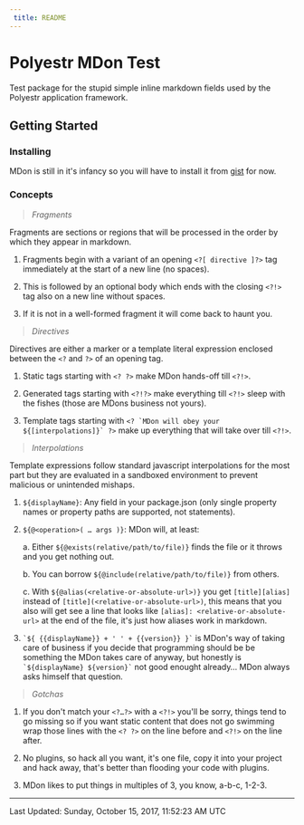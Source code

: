 ```yaml
---
 title: README
---
```

<? `\n![${displayName} logo][${@alias(@exists('assets/logo.svg'), 'asset')}]\n` ?>
<!-- `Cannot find module '/Users/daflair/Public/mdon/test/package/assets/logo.svg'` -->
<?!>

<? `\n# ${displayName}\n` ?>
# Polyestr MDon Test
<?!>

<? `\n${description}\n` ?>
Test package for the stupid simple inline markdown fields used by the Polyestr application framework.
<?!>

<? ?>

## Getting Started

### Installing

MDon is still in it's infancy so you will have to install it from [gist][mdon-gist] for now.

<!--
### Usage

```
 <? start ?>
 <?!>
```
-->

<?!>

<? `\n### Concepts\n\n${@include('docs/MDON_CONCEPTS.md')}` ?>
### Concepts

> *Fragments*

Fragments are sections or regions that will be processed in the order by which
they appear in markdown.

  1. Fragments begin with a variant of an opening `<?[ directive ]?>` tag
  immediately at the start of a new line (no spaces).

  2. This is followed by an optional body which ends with the closing `<?!>`
  tag also on a new line without spaces.

  3. If it is not in a well-formed fragment it will come back to haunt you.

> *Directives*

Directives are either a marker or a template literal expression enclosed between
the `<?` and `?>` of an opening tag.

1. Static tags starting with `<? ?>` make MDon hands-off till `<?!>`.

2. Generated tags starting with `<?!?>` make everything till `<?!>` sleep
with the fishes (those are MDons business not yours).

3. Template tags starting with ``<? `MDon will obey your ${[interpolations]}` ?>``
make up everything that will take over till `<?!>`.

> *Interpolations*

Template expressions follow standard javascript interpolations for the most part
but they are evaluated in a sandboxed environment to prevent malicious or
unintended mishaps.

  1. `${displayName}`: Any field in your package.json (only single property
  names or property paths are supported, not statements).

  2. `${@<operation>( … args )}`: MDon will, at least:

      a. Either `${@exists(relative/path/to/file)}` finds the file or it throws
      and you get nothing out.

      b. You can borrow `${@include(relative/path/to/file)}` from others.

      c. With `${@alias(<relative-or-absolute-url>)}` you get `[title][alias]`
      instead of `[title](<relative-or-absolute-url>)`, this means that you also
      will get see a line that looks like `[alias]: <relative-or-absolute-url>`
      at the end of the file, it's just how aliases work in markdown.

  3. `` `${ {{displayName}} + ' ' + {{version}} }` `` is MDon's way of taking
  care of business if you decide that programming should be be something the
  MDon takes care of anyway, but honestly is `` `${displayName} ${version}` ``
  not good enought already… MDon always asks himself that question.

> *Gotchas*

  1. If you don't match your `<?…?>` with a `<?!>` you'll be sorry, things tend
  to go missing so if you want static content that does not go swimming wrap
  those lines with the `<? ?>` on the line before and `<?!>` on the line after.

  2. No plugins, so hack all you want, it's one file, copy it into your project
  and hack away, that's better than flooding your code with plugins.

  3. MDon likes to put things in multiples of 3, you know, a-b-c, 1-2-3.
<?!>

<? ?>
[mdon-gist]: https://gist.github.com/daflair/d92ae1d4f54d7cb43a434388c6adabaf
<?!>

<?!?>
---
Last Updated: Sunday, October 15, 2017, 11:52:23 AM UTC
<?!>
